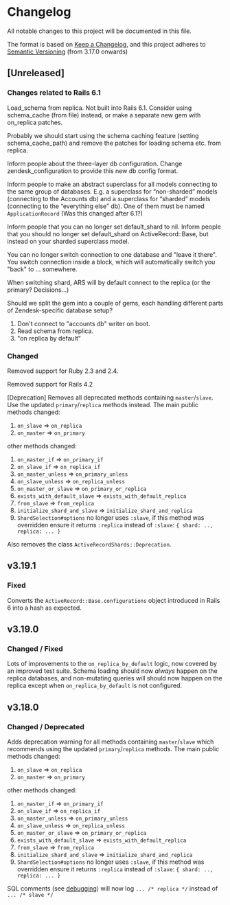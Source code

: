 # Changelog
All notable changes to this project will be documented in this file.

The format is based on [Keep a Changelog](https://keepachangelog.com/en/1.0.0/),
and this project adheres to [Semantic Versioning](https://semver.org/spec/v2.0.0.html) (from 3.17.0 onwards)

## [Unreleased]

### Changes related to Rails 6.1

Load_schema from replica. Not built into Rails 6.1. Consider using schema_cache (from file) instead, or make a separate new gem with on_replica patches.

Probably we should start using the schema caching feature (setting schema_cache_path) and remove the patches for loading schema etc. from replica.

Inform people about the three-layer db configuration. Change zendesk_configuration to provide this new db config format.

Inform people to make an abstract superclass for all models connecting to the same group of databases. E.g. a superclass for “non-sharded” models (connecting to the Accounts db) and a superclass for “sharded” models (connecting to the “everything else” db). One of them must be named `ApplicationRecord` (Was this changed after 6.1?)

Inform people that you can no longer set default_shard to nil. Inform people that you should no longer set default_shard on ActiveRecord::Base, but instead on your sharded superclass model.

You can no longer switch connection to one database and "leave it there". You switch connection inside a block, which will automatically switch you "back" to ... somewhere.


When switching shard, ARS will by default connect to the replica (or the primary? Decisions...)


Should we split the gem into a couple of gems, each handling different parts of Zendesk-specific database setup?

1. Don't connect to "accounts db" writer on boot.
2. Read schema from replica.
3. "on replica by default"



### Changed

Removed support for Ruby 2.3 and 2.4.

Removed support for Rails 4.2

[Deprecation] Removes all deprecated methods containing `master`/`slave`. Use the updated `primary`/`replica` methods instead. The main public methods changed:

1. `on_slave` => `on_replica`
1. `on_master` => `on_primary`

other methods changed:

1. `on_master_if` => `on_primary_if`
1. `on_slave_if` => `on_replica_if`
1. `on_master_unless` => `on_primary_unless`
1. `on_slave_unless` => `on_replica_unless`
1. `on_master_or_slave` => `on_primary_or_replica`
1. `exists_with_default_slave` => `exists_with_default_replica`
1. `from_slave` => `from_replica`
1. `initialize_shard_and_slave` => `initialize_shard_and_replica`
1. `ShardSelection#options` no longer uses `:slave`, if this method was overridden ensure it returns `:replica` instead of `:slave`: `{ shard: .., replica: ... }`

Also removes the class `ActiveRecordShards::Deprecation`.

## v3.19.1

### Fixed

Converts the `ActiveRecord::Base.configurations` object introduced in Rails 6 into a hash as expected.

## v3.19.0

### Changed / Fixed

Lots of improvements to the `on_replica_by_default` logic, now covered by an improved test suite. Schema loading should now _always_ happen on the replica databases, and non-mutating queries will should now happen on the replica except when `on_replica_by_default` is not configured.

## v3.18.0

### Changed / Deprecated

Adds deprecation warning for all methods containing `master`/`slave` which recommends using the updated `primary`/`replica` methods. The main public methods changed:

1. `on_slave` => `on_replica`
1. `on_master` => `on_primary`

other methods changed:

1. `on_master_if` => `on_primary_if`
1. `on_slave_if` => `on_replica_if`
1. `on_master_unless` => `on_primary_unless`
1. `on_slave_unless` => `on_replica_unless`
1. `on_master_or_slave` => `on_primary_or_replica`
1. `exists_with_default_slave` => `exists_with_default_replica`
1. `from_slave` => `from_replica`
1. `initialize_shard_and_slave` => `initialize_shard_and_replica`
1. `ShardSelection#options` no longer uses `:slave`, if this method was overridden ensure it returns `:replica` instead of `:slave`: `{ shard: .., replica: ... }`

SQL comments (see [debugging](/README.md#debugging)) will now log `... /* replica */` instead of `... /* slave */`
